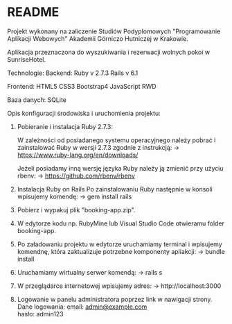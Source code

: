 # README

Projekt wykonany na zaliczenie Studiów Podyplomowych "Programowanie Aplikacji Webowych" Akademii Górniczo Hutniczej w Krakowie.

Aplikacja przeznaczona do wyszukiwania i rezerwacji wolnych pokoi w SunriseHotel.

Technologie:
Backend:
Ruby v 2.7.3
Rails v 6.1

Frontend:
HTML5
CSS3
Bootstrap4
JavaScript
RWD

Baza danych:
SQLite


Opis konfiguracji środowiska i uruchomienia projektu:

1. Pobieranie i instalacja Ruby 2.7.3:

   W zależności od posiadanego systemu operacyjnego należy pobrać i zainstalować Ruby w wersji 2.7.3 zgodnie z instrukcją:
   ->  https://www.ruby-lang.org/en/downloads/

   Jeżeli posiadamy inną wersję języka Ruby należy ją zmienić przy użyciu rbenv:
   -> https://github.com/rbenv/rbenv

2. Instalacja Ruby on Rails
   Po zainstalowaniu Ruby następnie w konsoli wpisujemy komendę:
   -> gem install rails

3. Pobierz i wypakuj plik "booking-app.zip".

4. W edytorze kodu np. RubyMine lub Visual Studio Code otwieramu folder booking-app.

5. Po załadowaniu projektu w edytorze uruchamiamy terminal i wpisujemy komendnę, która zaktualizuje potrzebne komponenty apliakcji:
   -> bundle install

6. Uruchamiamy wirtualny serwer komendą:
   -> rails s

7. W przeglądarce internetowej wpisujemy adres:
   -> http://localhost:3000

8. Logowanie w panelu administratora poprzez link w nawigacji strony.
   Dane logowania:
   email: admin@example.com <br>
   hasło: admin123
